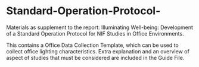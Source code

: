 # Standard-Operation-Protocol-
Materials as supplement to the report: Illuminating Well-being: Development of a Standard Operation Protocol for NIF Studies in Office Environments.

This contains a Office Data Collection Template, which can be used to collect office lighting characteristics. Extra explanation and an overview of aspect of studies that must be considered are included in the Guide File.
